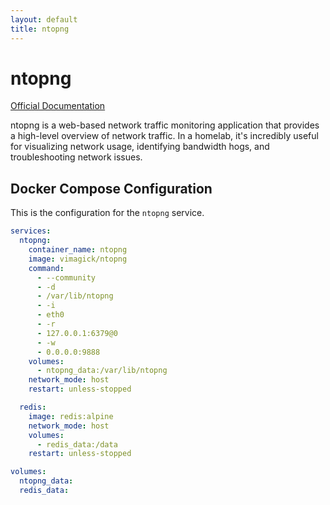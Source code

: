 ```yaml
---
layout: default
title: ntopng
---
```


# ntopng

[Official Documentation](https://www.ntop.org/guides/ntopng/)

ntopng is a web-based network traffic monitoring application that provides a high-level overview of network traffic. In a homelab, it's incredibly useful for visualizing network usage, identifying bandwidth hogs, and troubleshooting network issues.

## Docker Compose Configuration

This is the configuration for the `ntopng` service.

```yaml
services:
  ntopng:
    container_name: ntopng
    image: vimagick/ntopng
    command:
      - --community
      - -d
      - /var/lib/ntopng
      - -i
      - eth0
      - -r
      - 127.0.0.1:6379@0
      - -w
      - 0.0.0.0:9888
    volumes:
      - ntopng_data:/var/lib/ntopng
    network_mode: host
    restart: unless-stopped

  redis:
    image: redis:alpine
    network_mode: host
    volumes:
      - redis_data:/data
    restart: unless-stopped

volumes:
  ntopng_data:
  redis_data:
```
